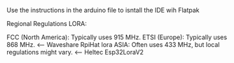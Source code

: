 
Use the instructions in the arduino file to isntall the IDE wih Flatpak

Regional Regulations LORA:

FCC (North America): Typically uses 915 MHz. 
ETSI (Europe): Typically uses 868 MHz. <-- Waveshare RpiHat lora
ASIA: Often uses 433 MHz, but local regulations might vary. <-- Heltec Esp32LoraV2
